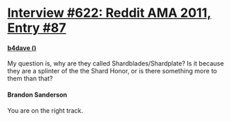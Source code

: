 # [Interview #622: Reddit AMA 2011, Entry #87](https://www.theoryland.com/intvmain.php?i=622#87)

#### [b4dave ()](http://www.reddit.com/r/Fantasy/comments/k0fp8/iama_professional_fantasy_novelist_named_brandon/c2gk9dn)

My question is, why are they called Shardblades/Shardplate? Is it because they are a splinter of the the Shard Honor, or is there something more to them than that?

#### Brandon Sanderson

You are on the right track.


